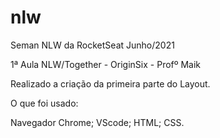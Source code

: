 # nlw

Seman NLW da RocketSeat Junho/2021

1ª Aula NLW/Together - OriginSix - Profº Maik

Realizado a criação da primeira parte do Layout.

O que foi usado:

Navegador Chrome;
VScode;
HTML;
CSS.
